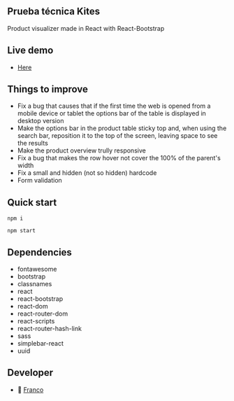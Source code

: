## Prueba técnica Kites

Product visualizer made in React with React-Bootstrap

## Live demo
* [Here](https://francospatz.github.io/prueba-tecnica-kites-react-bootstrap/ ":)")

## Things to improve

- Fix a bug that causes that if the first time the web is opened from a mobile device or tablet the options bar of the table is displayed in desktop version
- Make the options bar in the product table sticky top and, when using the search bar, reposition it to the top of the screen, leaving space to see the results
- Make the product overview trully responsive
- Fix a bug that makes the row hover not cover the 100% of the parent's width
- Fix a small and hidden (not so hidden) hardcode
- Form validation

## Quick start
```
npm i 
```
```
npm start
```
## Dependencies

-    fontawesome
-    bootstrap
-    classnames
-    react
-    react-bootstrap
-    react-dom
-    react-router-dom
-    react-scripts
-    react-router-hash-link
-    sass
-    simplebar-react
-    uuid

## Developer
* 🎸 [Franco](https://github.com/francospatz "Franco")
